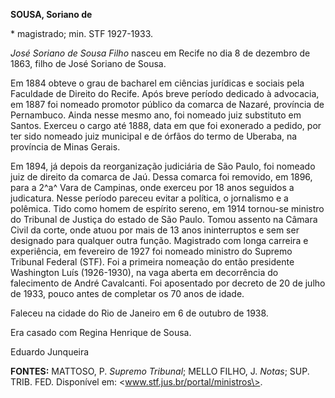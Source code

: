 **SOUSA, Soriano de**

\* magistrado; min. STF 1927-1933.

*José Soriano de Sousa Filho* nasceu em Recife no dia 8 de dezembro de
1863, filho de José Soriano de Sousa.

Em 1884 obteve o grau de bacharel em ciências jurídicas e sociais pela
Faculdade de Direito do Recife. Após breve período dedicado à advocacia,
em 1887 foi nomeado promotor público da comarca de Nazaré, província de
Pernambuco. Ainda nesse mesmo ano, foi nomeado juiz substituto em
Santos. Exerceu o cargo até 1888, data em que foi exonerado a pedido,
por ter sido nomeado juiz municipal e de órfãos do termo de Uberaba, na
província de Minas Gerais.

Em 1894, já depois da reorganização judiciária de São Paulo, foi nomeado
juiz de direito da comarca de Jaú. Dessa comarca foi removido, em 1896,
para a 2^a^ Vara de Campinas, onde exerceu por 18 anos seguidos a
judicatura. Nesse período pareceu evitar a política, o jornalismo e a
polêmica. Tido como homem de espírito sereno, em 1914 tornou-se ministro
do Tribunal de Justiça do estado de São Paulo. Tomou assento na Câmara
Civil da corte, onde atuou por mais de 13 anos ininterruptos e sem ser
designado para qualquer outra função. Magistrado com longa carreira e
experiência, em fevereiro de 1927 foi nomeado ministro do Supremo
Tribunal Federal (STF). Foi a primeira nomeação do então presidente
Washington Luís (1926-1930), na vaga aberta em decorrência do
falecimento de André Cavalcanti. Foi aposentado por decreto de 20 de
julho de 1933, pouco antes de completar os 70 anos de idade.

Faleceu na cidade do Rio de Janeiro em 6 de outubro de 1938.

Era casado com Regina Henrique de Sousa.

Eduardo Junqueira

**FONTES:** MATTOSO, P. *Supremo Tribunal*; MELLO FILHO, J. *Notas*;
SUP. TRIB. FED. Disponível em: \<www.stf.jus.br/portal/ministros\>.
